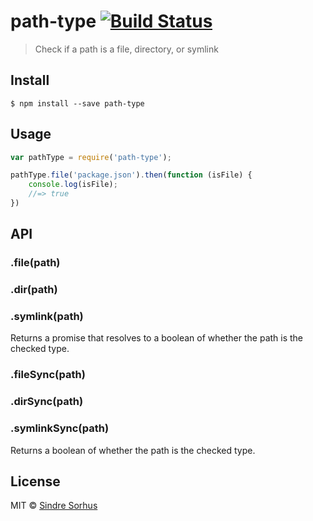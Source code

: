 # path-type [![Build Status](https://travis-ci.org/sindresorhus/path-type.svg?branch=master)](https://travis-ci.org/sindresorhus/path-type)

> Check if a path is a file, directory, or symlink


## Install

```
$ npm install --save path-type
```


## Usage

```js
var pathType = require('path-type');

pathType.file('package.json').then(function (isFile) {
	console.log(isFile);
	//=> true
})
```


## API

### .file(path)
### .dir(path)
### .symlink(path)

Returns a promise that resolves to a boolean of whether the path is the checked type.

### .fileSync(path)
### .dirSync(path)
### .symlinkSync(path)

Returns a boolean of whether the path is the checked type.


## License

MIT © [Sindre Sorhus](//sindresorhus.com)
